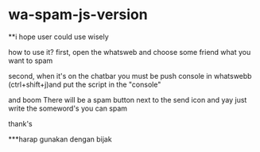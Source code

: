 # wa-spam-js-version
**i hope user could use wisely

how to use it?
first, open the whatsweb and choose some friend what you want to spam

second, when it's on the chatbar you must be push console in whatswebb (ctrl+shift+j)and put the script in the "console"

and boom There will be a spam button next to the send icon and yay just write the someword's you can spam

thank's

***harap gunakan dengan bijak

